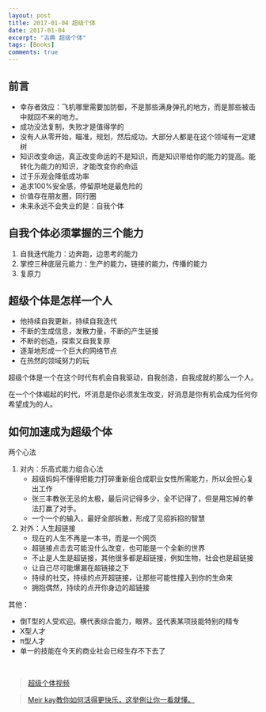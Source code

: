 ```yaml
---
layout: post
title: 2017-01-04 超级个体
date: 2017-01-04
excerpt: "古典 超级个体"
tags: [Books]
comments: true
---
```


## 前言

- 幸存者效应：飞机哪里需要加防御，不是那些满身弹孔的地方，而是那些被击中就回不来的地方。
- 成功没法复制，失败才是值得学的
- 没有人从零开始，瞄准，规划，然后成功。大部分人都是在这个领域有一定建树
- 知识改变命运，真正改变命运的不是知识，而是知识带给你的能力的提高。能转化为能力的知识，才能改变你的命运
- 过于乐观会降低成功率
- 追求100%安全感，停留原地是最危险的
- 价值存在朋友圈，同行圈
- 未来永远不会失业的是：自我个体

## 自我个体必须掌握的三个能力

1. 自我迭代能力：边奔跑，边思考的能力
2. 掌控三种底层元能力：生产的能力，链接的能力，传播的能力
3. 复原力

## 超级个体是怎样一个人

- 他持续自我更新，持续自我迭代
- 不断的生成信息，发散力量，不断的产生链接
- 不断的创造，探索又自我复原
- 逐渐地形成一个巨大的网络节点
- 在热然的领域努力的玩

超级个体是一个在这个时代有机会自我驱动，自我创造，自我成就的那么一个人。

在一个个体崛起的时代，坏消息是你必须发生改变，好消息是你有机会成为任何你希望成为的人。

## 如何加速成为超级个体

两个心法

1. 对内：乐高式能力组合心法
    - 超级妈妈不懂得把能力打碎重新组合成职业女性所需能力，所以会担心复出工作
    - 张三丰教张无忌的太极，最后问记得多少，全不记得了，但是用忘掉的拳法打赢了对手。
    - 一个一个的输入，最好全部拆散，形成了见招拆招的智慧
2. 对外：人生超链接
    - 现在的人生不再是一本书，而是一个网页
    - 超链接点击去可能没什么改变，也可能是一个全新的世界
    - 不止是人生是超链接，其他很多都是超链接，例如生物，社会也是超链接
    - 让自己尽可能爆漏在超链接之下
    - 持续的社交，持续的点开超链接，让那些可能性撞入到你的生命来
    - 拥抱偶然，持续的点开你身边的超链接

其他：

 - 倒T型的人受欢迎。横代表综合能力，眼界。竖代表某项技能特别的精专
 - X型人才
 - π型人才
 - 单一的技能在今天的商业社会已经生存不下去了



<br>


> [超级个体视频](http://v.youku.com/v_show/id_XMTg2NjEyMTc1Ng==.html?from=s1.8-1-1.2&spm=a2h0k.8191407.0.0)

> [Meir kay教你如何活得更快乐，这举例让你一看就懂。](http://v.youku.com/v_show/id_XMTg4MjM1NjUzNg==.html?from=s1.8-1-1.2&spm=a2h0k.8191407.0.0)

